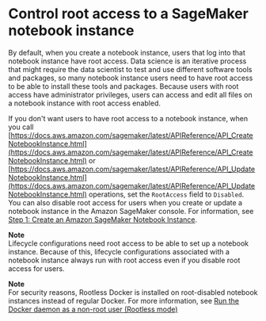 # Control root access to a SageMaker notebook instance<a name="nbi-root-access"></a>

By default, when you create a notebook instance, users that log into that notebook instance have root access\. Data science is an iterative process that might require the data scientist to test and use different software tools and packages, so many notebook instance users need to have root access to be able to install these tools and packages\. Because users with root access have administrator privileges, users can access and edit all files on a notebook instance with root access enabled\.

If you don't want users to have root access to a notebook instance, when you call [https://docs.aws.amazon.com/sagemaker/latest/APIReference/API_CreateNotebookInstance.html](https://docs.aws.amazon.com/sagemaker/latest/APIReference/API_CreateNotebookInstance.html) or [https://docs.aws.amazon.com/sagemaker/latest/APIReference/API_UpdateNotebookInstance.html](https://docs.aws.amazon.com/sagemaker/latest/APIReference/API_UpdateNotebookInstance.html) operations, set the `RootAccess` field to `Disabled`\. You can also disable root access for users when you create or update a notebook instance in the Amazon SageMaker console\. For information, see [Step 1: Create an Amazon SageMaker Notebook Instance](gs-setup-working-env.md)\.

**Note**  
Lifecycle configurations need root access to be able to set up a notebook instance\. Because of this, lifecycle configurations associated with a notebook instance always run with root access even if you disable root access for users\.

**Note**  
For security reasons, Rootless Docker is installed on root\-disabled notebook instances instead of regular Docker\. For more information, see [Run the Docker daemon as a non\-root user \(Rootless mode\)](https://docs.docker.com/engine/security/rootless/)